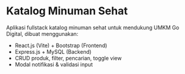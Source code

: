 # Katalog Minuman Sehat 

Aplikasi fullstack katalog minuman sehat untuk mendukung UMKM Go Digital, dibuat menggunakan:

- React.js (Vite) + Bootstrap (Frontend)
- Express.js + MySQL (Backend)
- CRUD produk, filter, pencarian, toggle view
- Modal notifikasi & validasi input
